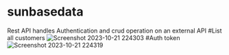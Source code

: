 # sunbasedata
Rest API handles Authentication and crud operation on an external API 
#List all customers 
![Screenshot 2023-10-21 224303](https://github.com/Abhijeet103/sunbasedata/assets/93581505/256822d6-d5fc-4c28-aea3-66ca9a283c62)
#Auth token
![Screenshot 2023-10-21 224319](https://github.com/Abhijeet103/sunbasedata/assets/93581505/6e6126a0-ed29-4b85-aa25-d067731e8b83)
